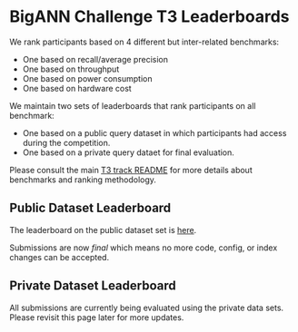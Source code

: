 
# BigANN Challenge T3 Leaderboards

We rank participants based on 4 different but inter-related benchmarks:
* One based on recall/average precision
* One based on throughput
* One based on power consumption
* One based on hardware cost

We maintain two sets of leaderboards that rank participants on all benchmark:
* One based on a public query dataset in which participants had access during the competition.
* One based on a private query dataet for final evaluation.

Please consult the main [T3 track README](README.md) for more details about benchmarks and ranking methodology.

## Public Dataset Leaderboard

The leaderboard on the public dataset set is [here](LEADERBOARD_PUBLIC.md).

Submissions are now *final* which means no more code, config, or index changes can be accepted.

## Private Dataset Leaderboard

All submissions are currently being evaluated using the private data sets.  Please revisit this page later for more updates.

